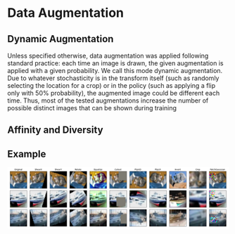 # Data Augmentation

## Dynamic Augmentation

Unless specified otherwise, data augmentation was applied following standard practice: each time
an image is drawn, the given augmentation is applied with a given probability. We call this mode
dynamic augmentation. Due to whatever stochasticity is in the transform itself (such as randomly
selecting the location for a crop) or in the policy (such as applying a flip only with 50% probability),
the augmented image could be different each time. Thus, most of the tested augmentations increase
the number of possible distinct images that can be shown during training

## Affinity and Diversity

## Example

<img src="./img/example.png">
